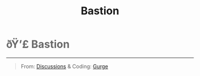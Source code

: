 ﻿---
lang: en-US
title: Bastion
prev: 
next: Bodyguard
---
# <font color="#696969">ðŸ’£ <b>Bastion</b></font> <Badge text="Killing" type="tip" vertical="middle"/>
---

> From: [Discussions](#) & Coding: [Gurge](#)


